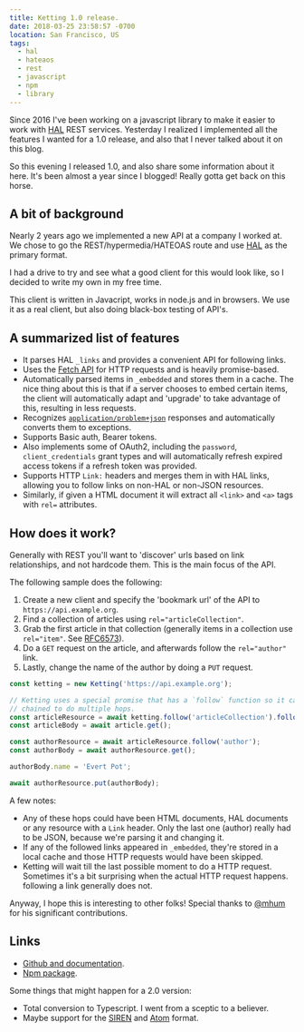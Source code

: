 ```yaml
---
title: Ketting 1.0 release.
date: 2018-03-25 23:58:57 -0700
location: San Francisco, US
tags:
  - hal
  - hateaos
  - rest
  - javascript
  - npm
  - library
---
```


Since 2016 I've been working on a javascript library to make it easier to work
with [HAL][1] REST services. Yesterday I realized I implemented all the
features I wanted for a 1.0 release, and also that I never talked about it on
this blog.

So this evening I released 1.0, and also share some information about it here.
It's been almost a year since I blogged! Really gotta get back on this horse.

A bit of background
-------------------

Nearly 2 years ago we implemented a new API at a company I worked at. We chose
to go the REST/hypermedia/HATEOAS route and use [HAL][1] as the primary
format.

I had a drive to try and see what a good client for this would look like, so
I decided to write my own in my free time.

This client is written in Javacript, works in node.js and in browsers. We use
it as a real client, but also doing black-box testing of API's.

A summarized list of features
-----------------------------

* It parses HAL `_links` and provides a convenient API for following links.
* Uses the [Fetch API][2] for HTTP requests and is heavily promise-based.
* Automatically parsed items in `_embedded` and stores them in a cache. The
  nice thing about this is that if a server chooses to embed certain items,
  the client will automatically adapt and 'upgrade' to take advantage of this,
  resulting in less requests.
* Recognizes [`application/problem+json`][3] responses and automatically
  converts them to exceptions.
* Supports Basic auth, Bearer tokens.
* Also implements some of OAuth2, including the `password`,
  `client_credentials` grant types and will automatically refresh expired
  access tokens if a refresh token was provided.
* Supports HTTP `Link:` headers and merges them in with HAL links, allowing
  you to follow links on non-HAL or non-JSON resources.
* Similarly, if given a HTML document it will extract all `<link>` and
  `<a>` tags with `rel=` attributes.

How does it work?
-----------------

Generally with REST you'll want to 'discover' urls based on link relationships,
and not hardcode them. This is the main focus of the API.

The following sample does the following:

1. Create a new client and specify the 'bookmark url' of the API to
   `https://api.example.org`.
2. Find a collection of articles using `rel="articleCollection"`.
3. Grab the first article in that collection (generally items in a collection
   use `rel="item"`. See [RFC6573][4]).
4. Do a `GET` request on the article, and afterwards follow the `rel="author"`
   link.
5. Lastly, change the name of the author by doing a `PUT` request.


```js
const ketting = new Ketting('https://api.example.org');

// Ketting uses a special promise that has a `follow` function so it can be
// chained to do multiple hops.
const articleResource = await ketting.follow('articleCollection').follow('item');
const articleBody = await article.get();

const authorResource = await articleResource.follow('author');
const authorBody = await authorResource.get();

authorBody.name = 'Evert Pot';

await authorResource.put(authorBody);
```

A few notes:

* Any of these hops could have been HTML documents, HAL documents or any
  resource with a `Link` header. Only the last one (author) really had to be
  JSON, because we're parsing it and changing it.
* If any of the followed links appeared in `_embedded`, they're stored in a
  local cache and those HTTP requests would have been skipped.
* Ketting will wait till the last possible moment to do a HTTP request.
  Sometimes it's a bit surprising when the actual HTTP request happens.
  following a link generally does not.

Anyway, I hope this is interesting to other folks! Special thanks to [@mhum][5]
for his significant contributions.

Links
-----

* [Github and documentation][6].
* [Npm package][7].

Some things that might happen for a 2.0 version:

* Total conversion to Typescript. I went from a sceptic to a believer.
* Maybe support for the [SIREN][8] and [Atom][9] format.


[1]: http://stateless.co/hal_specification.html
[2]: https://developer.mozilla.org/en-US/docs/Web/API/Fetch_API
[3]: https://tools.ietf.org/html/rfc7807
[4]: https://tools.ietf.org/html/rfc6573
[5]: https://github.com/mhum
[6]: https://github.com/evert/ketting
[7]: https://www.npmjs.com/package/ketting
[8]: https://github.com/kevinswiber/siren
[9]: https://tools.ietf.org/html/rfc4287
